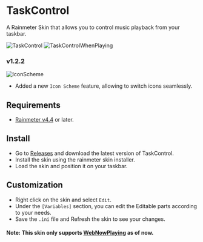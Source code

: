 # TaskControl
A Rainmeter Skin that allows you to control music playback from your taskbar.

![TaskControl](https://i.imgur.com/YbqSczc.png)
![TaskControlWhenPlaying](https://i.imgur.com/IzoGtz9.png)

### v1.2.2
![IconScheme](https://i.imgur.com/SvPB8VC.png)
* Added a new `Icon Scheme` feature, allowing to switch icons seamlessly.

## Requirements
* [Rainmeter v4.4](https://www.rainmeter.net) or later.

## Install
* Go to [Releases](https://github.com/ModkaVartini/TaskControl/releases) and download the latest version of TaskControl.
* Install the skin using the rainmeter skin installer.
* Load the skin and position it on your taskbar.

## Customization
* Right click on the skin and select `Edit`.
* Under the `[Variables]` section, you can edit the Editable parts according to your needs.
* Save the `.ini` file and Refresh the skin to see your changes.

#### Note: This skin only supports [WebNowPlaying](https://github.com/tjhrulz/WebNowPlaying) as of now.

